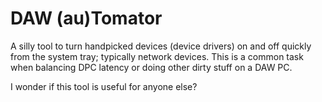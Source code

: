# DAW (au)Tomator

A silly tool to turn handpicked devices (device drivers) on and off quickly from the system tray; typically network devices. This is a common task when balancing DPC latency or doing other dirty stuff on a DAW PC.

I wonder if this tool is useful for anyone else?
